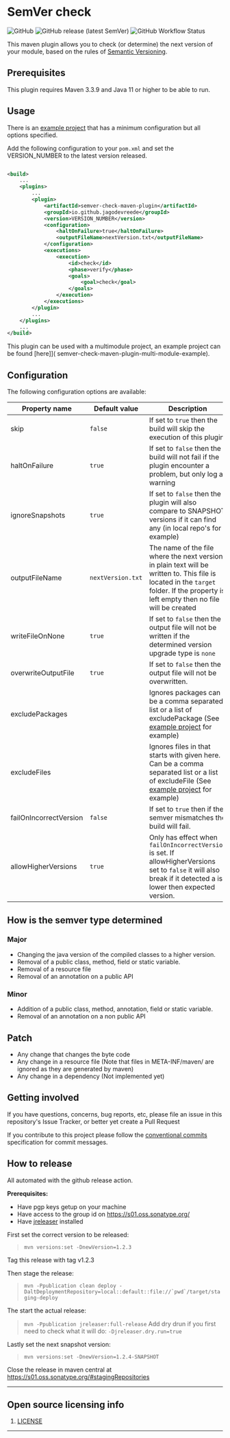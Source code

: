 # SemVer check

![GitHub](https://img.shields.io/github/license/jagodevreede/semver-check)
![GitHub release (latest SemVer)](https://img.shields.io/github/v/release/jagodevreede/semver-check?label=Latest%20release)
![GitHub Workflow Status](https://img.shields.io/github/actions/workflow/status/jagodevreede/semver-check/maven.yml?branch=main)

This maven plugin allows you to check (or determine) the next version of your module, based on the rules
of [Semantic Versioning](https://semver.org/).

## Prerequisites

This plugin requires Maven 3.3.9 and Java 11 or higher to be able to run.

## Usage

There is an [example project](semver-check-maven-plugin-example) that has a minimum configuration but all options
specified.

Add the following configuration to your `pom.xml` and set the VERSION_NUMBER to the latest version released.

```xml

<build>
    ...
    <plugins>
        ...
        <plugin>
            <artifactId>semver-check-maven-plugin</artifactId>
            <groupId>io.github.jagodevreede</groupId>
            <version>VERSION_NUMBER</version>
            <configuration>
                <haltOnFailure>true</haltOnFailure>
                <outputFileName>nextVersion.txt</outputFileName>
            </configuration>
            <executions>
                <execution>
                    <id>check</id>
                    <phase>verify</phase>
                    <goals>
                        <goal>check</goal>
                    </goals>
                </execution>
            </executions>
        </plugin>
        ...
    </plugins>
    ...
</build>
```

This plugin can be used with a multimodule project, an example project can be found [here]](
semver-check-maven-plugin-multi-module-example).

## Configuration

The following configuration options are available:

| Property name          | Default value     | Description                                                                                                                                                                           |
|------------------------|-------------------|---------------------------------------------------------------------------------------------------------------------------------------------------------------------------------------|
| skip                   | `false`           | If set to `true` then the build will skip the execution of this plugin                                                                                                                |
| haltOnFailure          | `true`            | If set to `false` then the build will not fail if the plugin encounter a problem, but only log a warning                                                                              |
| ignoreSnapshots        | `true`            | If set to `false` then the plugin will also compare to SNAPSHOT versions if it can find any (in local repo's for example)                                                             |
| outputFileName         | `nextVersion.txt` | The name of the file where the next version in plain text will be written to. This file is located in the `target` folder. If the property is left empty then no file will be created |
| writeFileOnNone        | `true`            | If set to `false` then the output file will not be written if the determined version upgrade type is `none`                                                                           |
| overwriteOutputFile    | `true`            | If set to `false` then the output file will not be overwritten.                                                                                                                       |
| excludePackages        |                   | Ignores packages can be a comma separated list or a list of excludePackage (See [example project](semver-check-maven-plugin-example) for example)                                     |
| excludeFiles           |                   | Ignores files in that starts with given here. Can be a comma separated list or a list of excludeFile (See [example project](semver-check-maven-plugin-example) for example)           |
| failOnIncorrectVersion | `false`           | If set to `true` then if the semver mismatches the build will fail.                                                                                                                   |
| allowHigherVersions    | `true`            | Only has effect when `failOnIncorrectVersion` is set.  If allowHigherVersions set to `false` it will also break if it detected a is lower then expected version.                      |

## How is the semver type determined

### Major

- Changing the java version of the compiled classes to a higher version.
- Removal of a public class, method, field or static variable.
- Removal of a resource file
- Removal of an annotation on a public API

### Minor

- Addition of a public class, method, annotation, field or static variable.
- Removal of an annotation on a non public API

## Patch

- Any change that changes the byte code
- Any change in a resource file (Note that files in META-INF/maven/ are ignored as they are generated by maven)
- Any change in a dependency (Not implemented yet)

## Getting involved

If you have questions, concerns, bug reports, etc, please file an issue in this repository's Issue Tracker, or better
yet create a Pull Request

If you contribute to this project please follow
the [conventional commits](https://www.conventionalcommits.org/en/v1.0.0/) specification for commit messages.

## How to release

All automated with the github release action.

**Prerequisites:**

- Have pgp keys getup on your machine
- Have access to the group id on https://s01.oss.sonatype.org/
- Have [jreleaser](https://jreleaser.org/guide/latest/install.html) installed

First set the correct version to be released:

> ```mvn versions:set -DnewVersion=1.2.3```

Tag this release with tag v1.2.3

Then stage the release:

> ```mvn -Ppublication clean deploy -DaltDeploymentRepository=local::default::file://`pwd`/target/staging-deploy```

The start the actual release:

> ```mvn -Ppublication jreleaser:full-release```
> Add dry drun if you first need to check what it will do:
> `-Djreleaser.dry.run=true`

Lastly set the next snapshot version:

> ```mvn versions:set -DnewVersion=1.2.4-SNAPSHOT```

Close the release in maven central at https://s01.oss.sonatype.org/#stagingRepositories

----

## Open source licensing info

1. [LICENSE](LICENSE)

----
